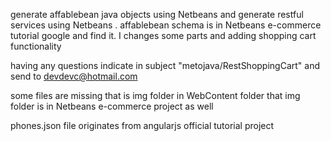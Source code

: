generate affablebean java objects 
using Netbeans and generate restful services 
using Netbeans . affablebean schema is in
Netbeans e-commerce tutorial
google and find it.
I changes some parts and adding shopping cart functionality

having any questions 
indicate in subject "metojava/RestShoppingCart"
and send to devdevc@hotmail.com

some files are missing 
that is img folder in WebContent folder
that img folder is in Netbeans e-commerce project as well

phones.json file originates from angularjs official tutorial project
